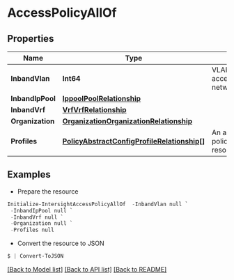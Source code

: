 # AccessPolicyAllOf
## Properties

Name | Type | Description | Notes
------------ | ------------- | ------------- | -------------
**InbandVlan** | **Int64** | VLAN to be used for server access over Inband network. | [optional] 
**InbandIpPool** | [**IppoolPoolRelationship**](IppoolPoolRelationship.md) |  | [optional] 
**InbandVrf** | [**VrfVrfRelationship**](VrfVrfRelationship.md) |  | [optional] 
**Organization** | [**OrganizationOrganizationRelationship**](OrganizationOrganizationRelationship.md) |  | [optional] 
**Profiles** | [**PolicyAbstractConfigProfileRelationship[]**](PolicyAbstractConfigProfileRelationship.md) | An array of relationships to policyAbstractConfigProfile resources. | [optional] 

## Examples

- Prepare the resource
```powershell
Initialize-IntersightAccessPolicyAllOf  -InbandVlan null `
 -InbandIpPool null `
 -InbandVrf null `
 -Organization null `
 -Profiles null
```

- Convert the resource to JSON
```powershell
$ | Convert-ToJSON
```

[[Back to Model list]](../README.md#documentation-for-models) [[Back to API list]](../README.md#documentation-for-api-endpoints) [[Back to README]](../README.md)

